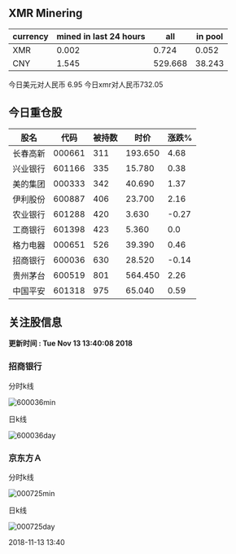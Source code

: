 ## XMR Minering

|currency|mined in last 24 hours|all|in pool|
|---|---|---|---|
|XMR|0.002|0.724|0.052|
|CNY|1.545|529.668|38.243|

今日美元对人民币 6.95	今日xmr对人民币732.05


## 今日重仓股 

|股名|代码|被持数|时价|涨跌%|
|---|---|---|---|---|
|长春高新|000661|311|193.650|4.68|
|兴业银行|601166|335|15.780|0.38|
|美的集团|000333|342|40.690|1.37|
|伊利股份|600887|406|23.700|2.16|
|农业银行|601288|420|3.630|-0.27|
|工商银行|601398|423|5.360|0.0|
|格力电器|000651|526|39.390|0.46|
|招商银行|600036|630|28.520|-0.14|
|贵州茅台|600519|801|564.450|2.26|
|中国平安|601318|975|65.040|0.59|

## 关注股信息
**更新时间 : Tue Nov 13 13:40:08 2018**
### 招商银行 
分时k线

![600036min](http://image.sinajs.cn/newchart/min/n/sh600036.gif)

日k线

![600036day](http://image.sinajs.cn/newchart/daily/n/sh600036.gif)

### 京东方Ａ 
分时k线

![000725min](http://image.sinajs.cn/newchart/min/n/sz000725.gif)

日k线

![000725day](http://image.sinajs.cn/newchart/daily/n/sz000725.gif)

2018-11-13 13:40